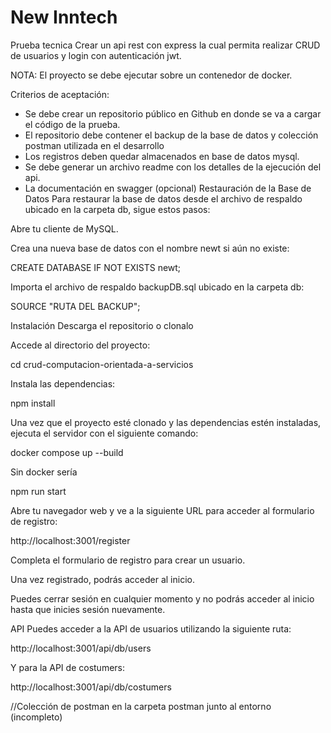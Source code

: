 # New Inntech

Prueba tecnica
Crear un api rest con express la cual permita realizar CRUD de usuarios y login con autenticación jwt.

NOTA: El proyecto se debe ejecutar sobre un contenedor de docker.

Criterios de aceptación:

- Se debe crear un repositorio público en Github en donde se va a cargar el código de la prueba.
- El repositorio debe contener el backup de la base de datos y colección postman utilizada en el desarrollo
- Los registros deben quedar almacenados en base de datos mysql.
- Se debe generar un archivo readme con los detalles de la ejecución del api.
- La documentación en swagger (opcional)
Restauración de la Base de Datos
Para restaurar la base de datos desde el archivo de respaldo ubicado en la carpeta db, sigue estos pasos:

Abre tu cliente de MySQL.

Crea una nueva base de datos con el nombre newt si aún no existe:

CREATE DATABASE IF NOT EXISTS newt;

Importa el archivo de respaldo backupDB.sql ubicado en la carpeta db:

SOURCE "RUTA DEL BACKUP";

Instalación
Descarga el repositorio o clonalo

Accede al directorio del proyecto:

cd crud-computacion-orientada-a-servicios

Instala las dependencias:

npm install

Una vez que el proyecto esté clonado y las dependencias estén instaladas, ejecuta el servidor con el siguiente comando:

docker compose up --build

Sin docker sería

npm run start

Abre tu navegador web y ve a la siguiente URL para acceder al formulario de registro:

http://localhost:3001/register

Completa el formulario de registro para crear un usuario.

Una vez registrado, podrás acceder al inicio.

Puedes cerrar sesión en cualquier momento y no podrás acceder al inicio hasta que inicies sesión nuevamente.

API
Puedes acceder a la API de usuarios utilizando la siguiente ruta:

http://localhost:3001/api/db/users

Y para la API de costumers:

http://localhost:3001/api/db/costumers


//Colección de postman en la carpeta postman junto al entorno (incompleto)